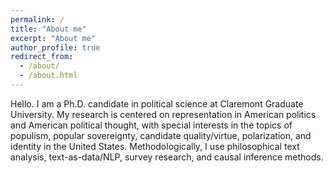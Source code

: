 ```yaml
---
permalink: /
title: "About me"
excerpt: "About me"
author_profile: true
redirect_from: 
  - /about/
  - /about.html
---
```


Hello. I am a Ph.D. candidate in political science at Claremont Graduate University. My research is centered on representation in American politics and American political thought, with special interests in the topics of populism, popular sovereignty, candidate quality/virtue, polarization, and identity in the United States. Methodologically, I use philosophical text analysis, text-as-data/NLP, survey research, and causal inference methods.
